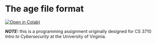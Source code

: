 # The age file format

[![Open in Colab](https://colab.research.google.com/assets/colab-badge.svg))](
https://colab.research.google.com/drive/1oYek9so3SXS_5y7OZVWknPoqzci-ZYz5?usp=sharing)

_**NOTE:**_ this is a programming assignment originally designed for CS 3710
*Intro to Cybersecurity* at the University of Virginia.
